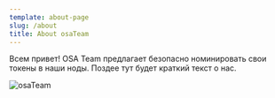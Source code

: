 ```yaml
---
template: about-page
slug: /about
title: About osaTeam
---
```

Всем привет!
OSA Team предлагает безопасно номинировать свои токены в наши ноды.
Поздее тут будет краткий текст о нас.

![osaTeam](/assets/sebastiaan-stam-5hbrem-5mnq-unsplash.jpg "osaTeam")
